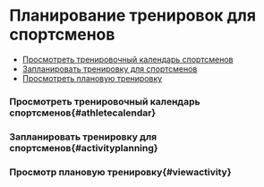 # Планирование тренировок для спортсменов

* [Просмотреть тренировочный календарь спортсменов](#athletecalendar)
* [Запланировать тренировку для спортсменов](#activityplanning)
* [Просмотреть плановую тренировку](#viewactivity)


### Просмотреть тренировочный календарь спортсменов{#athletecalendar}
### Запланировать тренировку для спортсменов{#activityplanning}
### Просмотр плановую тренировку{#viewactivity}

